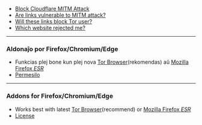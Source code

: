 - [Block Cloudflare MITM Attack](../subfiles/about.bcma.md)
- [Are links vulnerable to MITM attack?](../subfiles/about.ismm.md)
- [Will these links block Tor user?](../subfiles/about.isat.md)
- [Which website rejected me?](../subfiles/about.urjm.md)


-----

### Aldonaĵo por Firefox/Chromium/Edge


- Funkcias plej bone kun plej nova [Tor Browser](https://www.torproject.org/download/)(rekomendas) aŭ [Mozilla Firefox _ESR_](https://portableapps.com/apps/internet/firefox-portable-esr)
- [Permesilo](LICENSE)


-----

### Addons for Firefox/Chromium/Edge


- Works best with latest [Tor Browser](https://www.torproject.org/download/)(recommend) or [Mozilla Firefox _ESR_](https://portableapps.com/apps/internet/firefox-portable-esr)
- [License](LICENSE)
